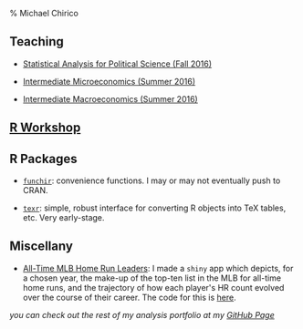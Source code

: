 % Michael Chirico

## Teaching

* [Statistical Analysis for Political Science (Fall 2016)](upenn/psci692/course_page.html)

* [Intermediate Microeconomics (Summer 2016)](xian/micro/course_page.html)

* [Intermediate Macroeconomics (Summer 2016)](xian/macro/course_page.html)

## [R Workshop](iesrtutorial.html)

## R Packages

* [`funchir`](https://github.com/MichaelChirico/funchir): convenience functions. I may or may not eventually push to CRAN.

* [`texr`](https://github.com/MichaelChirico/texr): simple, robust interface for converting R objects into TeX tables, etc. Very early-stage.

## Miscellany

* [All-Time MLB Home Run Leaders](https://michaelchirico.shinyapps.io/home_runs/): I made a `shiny` app which depicts, for a chosen year, the make-up of the top-ten list in the MLB for all-time home runs, and the trajectory of how each player's HR count evolved over the course of their career. The code for this is [here](https://github.com/MichaelChirico/assorted_code/tree/master/home_runs).

_you can check out the rest of my analysis portfolio at my [GitHub Page](https://github.com/MichaelChirico)_
